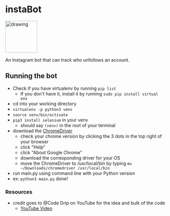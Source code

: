 # instaBot
<img src="https://upload.wikimedia.org/wikipedia/commons/thumb/e/e7/Instagram_logo_2016.svg/1200px-Instagram_logo_2016.svg.png" alt="drawing" width="100"/>

An Instagram bot that can track who unfollows an account.

## Running the bot

- Check if you have virtualenv by running `pip list`
  - If you don't have it, install it by running `sudo pip install virtual env`
- cd into your working directory
- `virtualenv -p python3 venv`
- `source venv/bin/activate`
- `pip3 install selenium` in your venv
  - should say `(venv)` in the root of your terminal
- download the [ChromeDriver](https://chromedriver.chromium.org/downloads)
  - check your chrome version by clicking the 3 dots in the top right of your browser 
  - click "Help"
  - click "About Google Chrome"
  - download the corresponding driver for your OS
  - move the ChromeDriver to /usr/local/bin by typing `mv ~/Downloads/chromedriver /usr/local/bin`
 - run main.py using command line with your Python version
  - ex: `python3 main.py`
 done!

### Resources
  - credit goes to @Code Drip on YouTube for the idea and bulk of the code
    - [YouTube Video](https://www.youtube.com/watch?v=d2GBO_QjRlo&)

